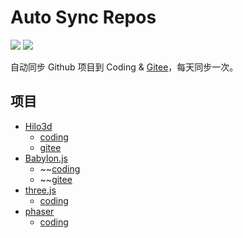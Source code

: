 # Auto Sync Repos 
[![][coding-img]][coding-url] [![][gitee-img]][gitee-url]

自动同步 Github 项目到 Coding & [Gitee](https://gitee.com/fork-open-source)，每天同步一次。

## 项目

* [Hilo3d](https://github.com/hiloteam/Hilo3d)
  * [coding](https://coding.net/u/06wj/p/Hilo3d/git)
  * [gitee](https://gitee.com/fork-open-source/Hilo3d)
* [Babylon.js](https://github.com/BabylonJS/Babylon.js)
  * ~~[coding](https://coding.net/u/06wj/p/Babylon.js/git)
  * ~~[gitee](https://gitee.com/fork-open-source/Babylon.js)
* [three.js](https://github.com/mrdoob/three.js)
  * [coding](https://coding.net/u/06wj/p/three.js/git)
* [phaser](https://github.com/photonstorm/phaser)
  * [coding](https://coding.net/u/06wj/p/phaser/git)

[coding-img]: https://github.com/06wj/syncRepos/workflows/Sync%20Coding/badge.svg
[coding-url]: https://github.com/06wj/syncRepos/actions?query=workflow%3A%22Sync+Coding%22
[gitee-img]: https://github.com/06wj/syncRepos/workflows/Sync%20Gitee/badge.svg
[gitee-url]: https://github.com/06wj/syncRepos/actions?query=workflow%3A%22Sync+Gitee%22

